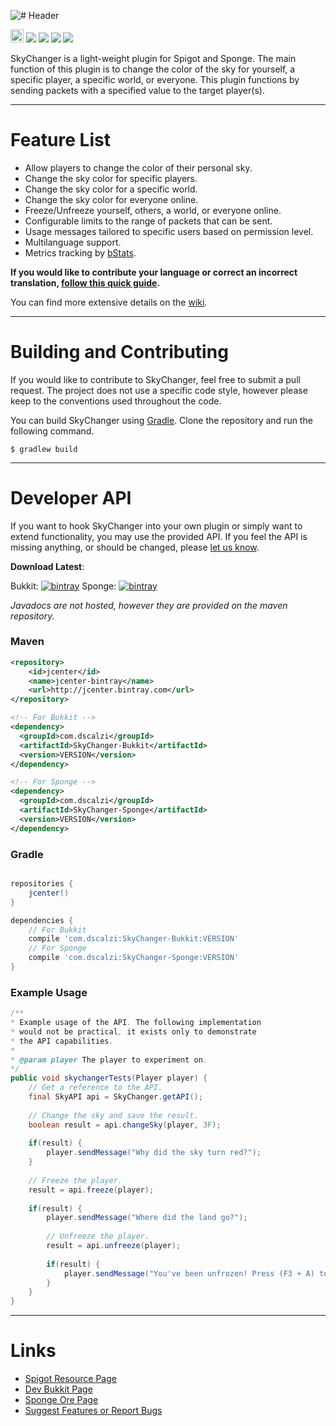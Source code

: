 ![# Header](http://i.imgur.com/6TxDQ3W.png?1)

[<img src="https://ci.appveyor.com/api/projects/status/3j1tc074rvi6a3mr?retina=true" height='20.74px'></img>](https://ci.appveyor.com/project/dscalzi/skychanger) [![](https://img.shields.io/github/license/dscalzi/SkyChanger.svg)](https://github.com/dscalzi/SkyChanger/blob/master/LICENSE.txt) ![](https://img.shields.io/badge/Spigot-1.8.x--1.14.x-orange.svg) ![](https://img.shields.io/badge/Java-8+-ec2025.svg) [![](https://discordapp.com/api/guilds/211524927831015424/widget.png)](https://discordapp.com/invite/Fcrh6PT)

SkyChanger is a light-weight plugin for Spigot and Sponge. The main function of this plugin is to change the color of the sky for yourself, a specific player, a specific world, or everyone. This plugin functions by sending packets with a specified value to the target player(s).

***

# Feature List

* Allow players to change the color of their personal sky.
* Change the sky color for specific players.
* Change the sky color for a specific world.
* Change the sky color for everyone online.
* Freeze/Unfreeze yourself, others, a world, or everyone online.
* Configurable limits to the range of packets that can be sent.
* Usage messages tailored to specific users based on permission level.
* Multilanguage support.
* Metrics tracking by [bStats](https://bstats.org/plugin/bukkit/SkyChanger).

**If you would like to contribute your language or correct an incorrect translation, [follow this quick guide](https://github.com/dscalzi/SkyChanger/wiki/Translation-Guide).**

You can find more extensive details on the [wiki](https://github.com/dscalzi/SkyChanger/wiki).

***

# Building and Contributing

If you would like to contribute to SkyChanger, feel free to submit a pull request. The project does not use a specific code style, however please keep to the conventions used throughout the code.

You can build SkyChanger using [Gradle](https://gradle.org/). Clone the repository and run the following command.

```shell
$ gradlew build
```

---

# Developer API

If you want to hook SkyChanger into your own plugin or simply want to extend functionality, you may use the provided API. If you feel the API is missing anything, or should be changed, please [let us know](https://github.com/dscalzi/SkyChanger/issues).

**Download Latest**:

Bukkit: [![bintray](https://api.bintray.com/packages/dscalzi/maven/SkyChanger-Bukkit/images/download.svg)](https://bintray.com/dscalzi/maven/SkyChanger-Bukkit/_latestVersion) Sponge: [![bintray](https://api.bintray.com/packages/dscalzi/maven/SkyChanger-Sponge/images/download.svg)](https://bintray.com/dscalzi/maven/SkyChanger-Sponge/_latestVersion)

*Javadocs are not hosted, however they are provided on the maven repository.*

### Maven

```XML
<repository>
    <id>jcenter</id>
    <name>jcenter-bintray</name>
    <url>http://jcenter.bintray.com</url>
</repository>

<!-- For Bukkit -->
<dependency>
  <groupId>com.dscalzi</groupId>
  <artifactId>SkyChanger-Bukkit</artifactId>
  <version>VERSION</version>
</dependency>

<!-- For Sponge -->
<dependency>
  <groupId>com.dscalzi</groupId>
  <artifactId>SkyChanger-Sponge</artifactId>
  <version>VERSION</version>
</dependency>
```

### Gradle

```gradle

repositories {
    jcenter()
}

dependencies {
    // For Bukkit
    compile 'com.dscalzi:SkyChanger-Bukkit:VERSION'
    // For Sponge
    compile 'com.dscalzi:SkyChanger-Sponge:VERSION'
}
```

### Example Usage

```java
/**
* Example usage of the API. The following implementation
* would not be practical, it exists only to demonstrate
* the API capabilities.
* 
* @param player The player to experiment on.
*/
public void skychangerTests(Player player) {
	// Get a reference to the API.
	final SkyAPI api = SkyChanger.getAPI();
	
	// Change the sky and save the result.
	boolean result = api.changeSky(player, 3F);
	
	if(result) {
		player.sendMessage("Why did the sky turn red?");
	}
	
	// Freeze the player.
	result = api.freeze(player);
	
	if(result) {
		player.sendMessage("Where did the land go?");
		
		// Unfreeze the player.
		result = api.unfreeze(player);
		
		if(result) {
			player.sendMessage("You've been unfrozen! Press (F3 + A) to reload chunks.");
		}
	}
}
```


---

# Links

* [Spigot Resource Page](https://www.spigotmc.org/resources/skychanger.37524/)
* [Dev Bukkit Page](https://dev.bukkit.org/projects/skychanger)
* [Sponge Ore Page](https://ore.spongepowered.org/TheKraken7/SkyChanger)
* [Suggest Features or Report Bugs](https://github.com/dscalzi/SkyChanger/issues)